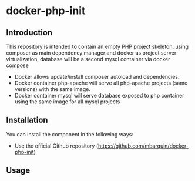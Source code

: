 docker-php-init
========

Introduction
------------
This repository is intended to contain an empty PHP project skeleton, using composer as main dependency manager and
docker as project server virtualization, database will be a second mysql container via docker compose

* Docker allows update/install composer autoload and dependencies.
* Docker container php-apache will serve all php-apache projects (same versions) with the same image.
* Docker container mysql will serve database exposed to php container using the same image for all mysql projects

Installation
------------

You can install the component in the following ways:

* Use the official Github repository (https://github.com/mbarquin/docker-php-init)

Usage
-----

